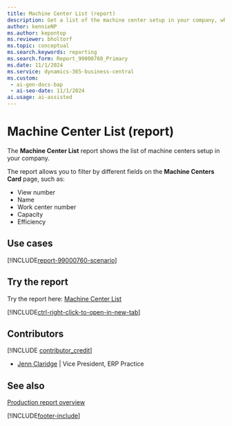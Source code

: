 ```yaml
---
title: Machine Center List (report)
description: Get a list of the machine center setup in your company, which can help you manage and schedule production activities efficiently.
author: kennieNP
ms.author: kepontop
ms.reviewer: bholtorf
ms.topic: conceptual
ms.search.keywords: reporting
ms.search.form: Report_99000760_Primary
ms.date: 11/1/2024
ms.service: dynamics-365-business-central
ms.custom:
 - ai-gen-docs-bap
 - ai-seo-date: 11/1/2024
ai.usage: ai-assisted
---
```


# Machine Center List (report)

The **Machine Center List** report shows the list of machine centers setup in your company.

The report allows you to filter by different fields on the **Machine Centers Card** page, such as:

- View number
- Name
- Work center number
- Capacity
- Efficiency

## Use cases

[!INCLUDE[report-99000760-scenario](../includes/report-99000760-scenario-include.md)]

<!-- 

Prompt

Below is a report in an ERP system. Provide 3-4 use cases for different personas working with manufacturing

Format like this:    
  
As a <persona>, use the report to    
* use case 1  
* use case 2    

Do not capitalize the persona names. 

Do not start lines with "Use the data to"

## Report name
Machine Centre List

## Report description
The *Machine Centre List* report shows the list of Machine Centres setup in Business Central. 
The report allows you to filter by different fields on the Machine Centres Card, such as View No., Name, Work Centre No, Capacity, and Efficiency.

### What the report does

### Use cases
See the list of Machine Center setup in your company to help manage and schedule production activities more efficiently.

Please include your data sources and URLs

-->

## Try the report

Try the report here: [Machine Center List](https://businesscentral.dynamics.com?report=99000760)

[!INCLUDE[ctrl-right-click-to-open-in-new-tab](../includes/ctrl-right-click-to-open-in-new-tab.md)]

## Contributors

[!INCLUDE [contributor_credit](../includes/contributor_credit.md)]

- [Jenn Claridge](https://www.linkedin.com/in/jenn-morton-sabre/) | Vice President, ERP Practice

## See also

[Production report overview](../production-reports.md)  

[!INCLUDE[footer-include](../includes/footer-banner.md)]
